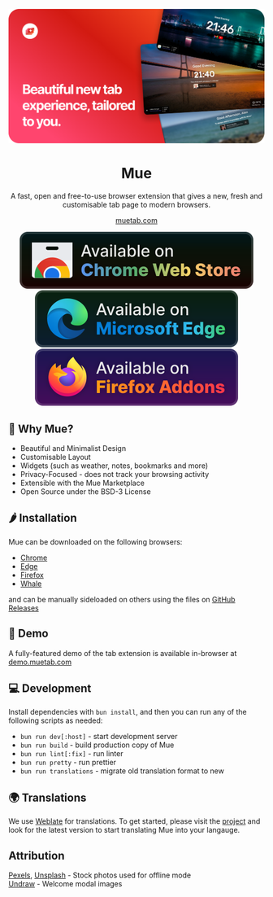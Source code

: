 ![Mue Header](assets/mue_readme.png)

<h1 align="center">Mue</h1>

<p align="center">A fast, open and free-to-use browser extension that gives a new, fresh and customisable tab page to modern browsers.</p>

<p align="center"><a href="https://muetab.com">muetab.com</a></p>


<div align="center">

[![Chrome](./assets/chrome.svg)](https://chromewebstore.google.com/detail/mue/bngmbednanpcfochchhgbkookpiaiaid)
[![Edge](./assets/edge.svg)](https://microsoftedge.microsoft.com/addons/detail/mue/aepnglgjfokepefimhbnibfjekidhmja)
[![Firefox](./assets/firefox.svg)](https://addons.mozilla.org/en-GB/firefox/addon/mue/)

</div>



## 🤔 Why Mue?
- Beautiful and Minimalist Design
- Customisable Layout
- Widgets (such as weather, notes, bookmarks and more)
- Privacy-Focused - does not track your browsing activity
- Extensible with the Mue Marketplace
- Open Source under the BSD-3 License

## 🌶️ Installation
Mue can be downloaded on the following browsers:

- [Chrome](https://chromewebstore.google.com/detail/mue/bngmbednanpcfochchhgbkookpiaiaid)
- [Edge](https://microsoftedge.microsoft.com/addons/detail/mue/aepnglgjfokepefimhbnibfjekidhmja)
- [Firefox](https://addons.mozilla.org/en-GB/firefox/addon/mue/)
- [Whale](https://store.whale.naver.com/detail/ecllekeilcmicbfkkiknfdddbogibbnc)

and can be manually sideloaded on others using the files on [GitHub Releases](https://github.com/mue/mue/releases)


## 🚀 Demo
A fully-featured demo of the tab extension is available in-browser at [demo.muetab.com](https://demo.muetab.com)


## 💻 Development
Install dependencies with ``bun install``, and then you can run any of the following scripts as needed:

- `bun run dev[:host]` - start development server
- `bun run build` - build production copy of Mue
- `bun run lint[:fix]` - run linter
- `bun run pretty` - run prettier
- `bun run translations` - migrate old translation format to new

## 🌍 Translations
We use [Weblate](https://weblate.org) for translations. To get started, please visit the [project](https://hosted.weblate.org/projects/mue/) and look for the latest version to start translating Mue into your langauge.

## Attribution
[Pexels](https://pexels.com), [Unsplash](https://unsplash.com) - Stock photos used for offline mode <br/>
[Undraw](https://undraw.co) - Welcome modal images
